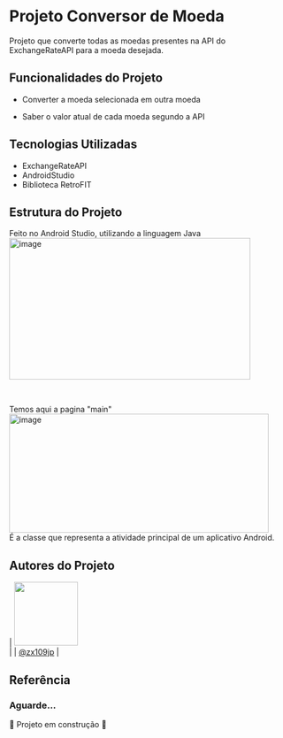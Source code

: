 

# Projeto Conversor de Moeda

Projeto que converte todas as moedas presentes na API do ExchangeRateAPI para a moeda desejada. <br>


## Funcionalidades do Projeto

- Converter a moeda selecionada em outra moeda

- Saber o valor atual de cada moeda segundo a API

## Tecnologias Utilizadas
- ExchangeRateAPI
- AndroidStudio
- Biblioteca RetroFIT

## Estrutura do Projeto 
Feito no Android Studio, utilizando a linguagem Java <br>
<img width="436" height="256" alt="image" src="https://github.com/user-attachments/assets/e85ae518-82b1-4d92-a155-f948ed32d920" />

<br>

Temos aqui a pagina "main" <br>
<img width="469" height="215" alt="image" src="https://github.com/user-attachments/assets/e081a0d8-c084-421a-b134-c6f7aa7ec648" />
<br>  É a classe que representa a atividade principal de um aplicativo Android.






## Autores do Projeto

| <img loading="lazy" src="https://avatars.githubusercontent.com/u/138886648?v=4" width=115><br>|
|  [@zx109jp](https://www.github.com/zx109jp) |

## Referência




### Aguarde...
 :construction: Projeto em construção :construction:


